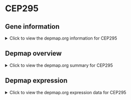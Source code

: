 <h1>CEP295</h1>

<h2>Gene information</h2>
<details>
  <summary>Click to view the depmap.org information for CEP295</summary>
  <iframe src="https://depmap.org/portal/gene/CEP295?tab=about" style="border:none;width:100%;height:800px"></iframe>
</details>

<h2>Depmap overview</h2>
<details>
  <summary>Click to view the depmap.org summary for CEP295</summary>
  <iframe src="https://depmap.org/portal/gene/CEP295?tab=overview" style="border:none;width:100%;height:800px"></iframe>
</details>

<h2>Depmap expression</h2>
<details>
  <summary>Click to view the depmap.org expression data for CEP295</summary>
  <iframe src="https://depmap.org/portal/gene/CEP295?tab=characterization" style="border:none;width:100%;height:800px"></iframe>
</details>


<!--
<h2>Reactome Pathway diagram</h2>
<details>
  <summary>Click to view Reactome pathway for CEP295</summary>
  PNAME
</details>
-->


